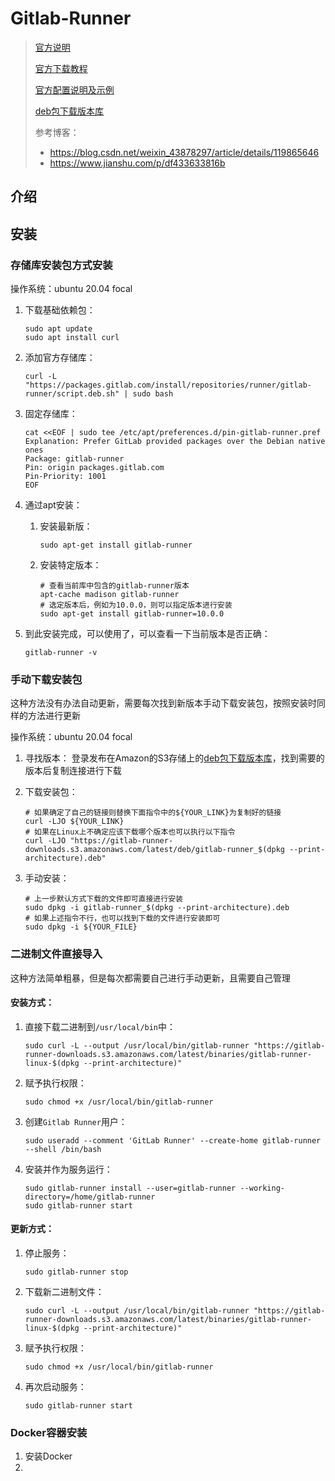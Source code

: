 # Gitlab-Runner

> [官方说明](https://docs.gitlab.com/runner/)
>
> [官方下载教程](https://docs.gitlab.com/runner/install/index.html)
>
> [官方配置说明及示例](https://docs.gitlab.com/runner/configuration/advanced-configuration.html)
>
> [deb包下载版本库](https://gitlab-runner-downloads.s3.amazonaws.com/latest/index.html)
>
> 参考博客：
>
> - https://blog.csdn.net/weixin_43878297/article/details/119865646
> - https://www.jianshu.com/p/df433633816b

## 介绍





## 安装

### 存储库安装包方式安装

操作系统：ubuntu 20.04 focal

1. 下载基础依赖包：

   ```shell
   sudo apt update
   sudo apt install curl
   ```

2. 添加官方存储库：

   ```shell
   curl -L "https://packages.gitlab.com/install/repositories/runner/gitlab-runner/script.deb.sh" | sudo bash
   ```

3. 固定存储库：

   ```shell
   cat <<EOF | sudo tee /etc/apt/preferences.d/pin-gitlab-runner.pref
   Explanation: Prefer GitLab provided packages over the Debian native ones
   Package: gitlab-runner
   Pin: origin packages.gitlab.com
   Pin-Priority: 1001
   EOF
   ```

4. 通过apt安装：

   1. 安装最新版：

      ```shell
      sudo apt-get install gitlab-runner
      ```

   2. 安装特定版本：

      ```shell
      # 查看当前库中包含的gitlab-runner版本
      apt-cache madison gitlab-runner
      # 选定版本后，例如为10.0.0，则可以指定版本进行安装
      sudo apt-get install gitlab-runner=10.0.0
      ```

5. 到此安装完成，可以使用了，可以查看一下当前版本是否正确：

   ```shell
   gitlab-runner -v
   ```



### 手动下载安装包

这种方法没有办法自动更新，需要每次找到新版本手动下载安装包，按照安装时同样的方法进行更新

操作系统：ubuntu 20.04 focal

1. 寻找版本：
   登录发布在Amazon的S3存储上的[deb包下载版本库](https://gitlab-runner-downloads.s3.amazonaws.com/latest/index.html)，找到需要的版本后复制连接进行下载

2. 下载安装包：

   ```shell
   # 如果确定了自己的链接则替换下面指令中的${YOUR_LINK}为复制好的链接
   curl -LJO ${YOUR_LINK}
   # 如果在Linux上不确定应该下载哪个版本也可以执行以下指令
   curl -LJO "https://gitlab-runner-downloads.s3.amazonaws.com/latest/deb/gitlab-runner_$(dpkg --print-architecture).deb"
   ```

3. 手动安装：

   ```shell
   # 上一步默认方式下载的文件即可直接进行安装
   sudo dpkg -i gitlab-runner_$(dpkg --print-architecture).deb
   # 如果上述指令不行，也可以找到下载的文件进行安装即可
   sudo dpkg -i ${YOUR_FILE}
   ```



### 二进制文件直接导入

这种方法简单粗暴，但是每次都需要自己进行手动更新，且需要自己管理

#### 安装方式：

1. 直接下载二进制到`/usr/local/bin`中：

   ```shell
   sudo curl -L --output /usr/local/bin/gitlab-runner "https://gitlab-runner-downloads.s3.amazonaws.com/latest/binaries/gitlab-runner-linux-$(dpkg --print-architecture)"
   ```

2. 赋予执行权限：

   ```shell
   sudo chmod +x /usr/local/bin/gitlab-runner
   ```

3. 创建`Gitlab Runner`用户：

   ```shell
   sudo useradd --comment 'GitLab Runner' --create-home gitlab-runner --shell /bin/bash
   ```

4. 安装并作为服务运行：

   ```shell
   sudo gitlab-runner install --user=gitlab-runner --working-directory=/home/gitlab-runner
   sudo gitlab-runner start
   ```

#### 更新方式：

1. 停止服务：

   ```shell
   sudo gitlab-runner stop
   ```

2. 下载新二进制文件：

   ```shell
   sudo curl -L --output /usr/local/bin/gitlab-runner "https://gitlab-runner-downloads.s3.amazonaws.com/latest/binaries/gitlab-runner-linux-$(dpkg --print-architecture)"
   ```

3. 赋予执行权限：

   ```shell
   sudo chmod +x /usr/local/bin/gitlab-runner
   ```

4. 再次启动服务：

   ```shell
   sudo gitlab-runner start
   ```

### Docker容器安装

1. 安装Docker
2. 